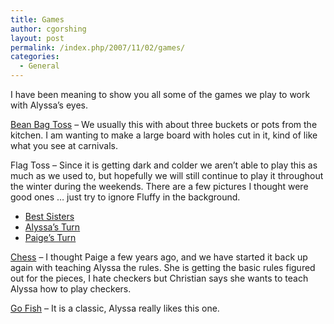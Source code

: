 ```yaml
---
title: Games
author: cgorshing
layout: post
permalink: /index.php/2007/11/02/games/
categories:
  - General
---
```

I have been meaning to show you all some of the games we play to work with Alyssa&#8217;s eyes.

[Bean Bag Toss][1] &#8211; We usually this with about three buckets or pots from the kitchen. I am wanting to make a large board with holes cut in it, kind of like what you see at carnivals.

Flag Toss &#8211; Since it is getting dark and colder we aren&#8217;t able to play this as much as we used to, but hopefully we will still continue to play it throughout the winter during the weekends. There are a few pictures I thought were good ones &#8230; just try to ignore Fluffy in the background.

  * [Best Sisters][2]
  * [Alyssa&#8217;s Turn][3]
  * [Paige&#8217;s Turn][4]

[Chess][5] &#8211; I thought Paige a few years ago, and we have started it back up again with teaching Alyssa the rules. She is getting the basic rules figured out for the pieces, I hate checkers but Christian says she wants to teach Alyssa how to play checkers.

[Go Fish][6] &#8211; It is a classic, Alyssa really likes this one.

 [1]: http://gallery.gorshing.net/main.php?g2_view=core.ShowItem&g2_itemId=4131 "Bean Bag Toss"
 [2]: http://gallery.gorshing.net/main.php?g2_view=core.ShowItem&g2_itemId=4140
 [3]: http://gallery.gorshing.net/main.php?g2_view=core.ShowItem&g2_itemId=4146
 [4]: http://gallery.gorshing.net/main.php?g2_view=core.ShowItem&g2_itemId=4149
 [5]: http://gallery.gorshing.net/main.php?g2_view=core.ShowItem&g2_itemId=4196&g2_navId=xa2ddf532
 [6]: http://gallery.gorshing.net/main.php?g2_view=core.ShowItem&g2_itemId=4199&g2_navId=xa2ddf532